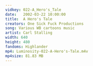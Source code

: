 ```yaml
---
vidkey: 022-A_Hero's_Tale
date:   2002-03-22 10:00:00
title:  A Hero's Tale
creators: One Sick Fuck Productions
song: Various WB cartoons music
artist: Carl Stalling
width: 640
height: 480
fandoms: Highlander
mp4: Luminosity-022-A-Hero's-Tale.m4v
mp4size: 81.83 MB
---
```


  <div>
  
  </div>
  